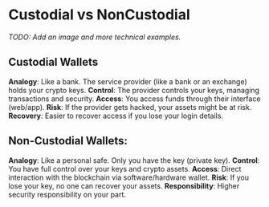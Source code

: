 # Custodial vs NonCustodial
*TODO: Add an image and more technical examples.*

## Custodial Wallets
**Analogy**: Like a bank. The service provider (like a bank or an exchange) holds your crypto keys.
**Control**: The provider controls your keys, managing transactions and security.
**Access**: You access funds through their interface (web/app).
**Risk**: If the provider gets hacked, your assets might be at risk.
**Recovery**: Easier to recover access if you lose your login details.

## Non-Custodial Wallets:
**Analogy**: Like a personal safe. Only you have the key (private key).
**Control**: You have full control over your keys and crypto assets.
**Access**: Direct interaction with the blockchain via software/hardware wallet.
**Risk**: If you lose your key, no one can recover your assets.
**Responsibility**: Higher security responsibility on your part.
